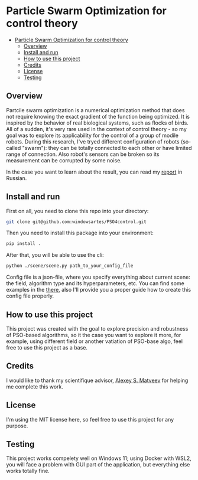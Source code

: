 # Particle Swarm Optimization for control theory

- [Particle Swarm Optimization for control theory](#particle-swarm-optimization-for-control-theory)
  - [Overview](#overview)
  - [Install and run](#install-and-run)
  - [How to use this project](#how-to-use-this-project)
  - [Credits](#credits)
  - [License](#license)
  - [Testing](#testing)


## Overview

Partcile swarm optimization is a numerical optimization method that does not require knowing the exact gradient of the function being optimized. It is inspired by the behavior of real biological systems, such as flocks of birds. All of a sudden, it's very rare used in the context of control theory - so my goal was to explore its applicability for the control of a group of modile robots.
During this research, I've tryed different configuration of robots (so-called "swarm"): they can be totally connected to each other or have limited range of connection. Also robot's sensors can be broken so its measurement can be corrupted by some noise.

In the case you want to learn about the result, you can read my [report](./report.pdf) in Russian.

## Install and run

First on all, you need to clone this repo into your directory: 

```bash
git clone git@github.com:windowsartes/PSO4control.git
```

Then you need to install this package into your environment:

```bash
pip install .
```

After that, you will be able to use the cli:

```bash
python ./scene/scene.py path_to_your_config_file
```

Config file is a json-file, where you specify everything about current scene: the field, algorithm type and its hyperparameters, etc. You can find some examples in the [there](./config_examples), also I'll provide you a proper guide how to create this config file properly.


## How to use this project

This project was created with the goal to explore precision and robustness of PSO-based algorithms, so it the case you want to explore it more, for example, using different field or another vatiation of PSO-base algo, feel free to use this project as a base.

## Credits

I would like to thank my scientifique advisor, [Alexey S. Matveev](https://research.com/u/alexey-s-matveev) for helping me complete this work.

## License

I'm using the MIT license here, so feel free to use this project for any purpose.

## Testing

This project works compelety well on Windows 11; using Docker with WSL2, you will face a problem with GUI part of the application, but everything else works totally fine.
